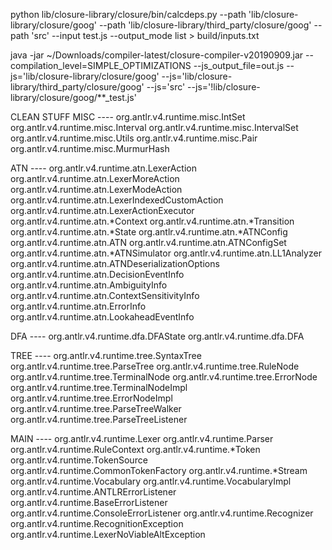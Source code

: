 python lib/closure-library/closure/bin/calcdeps.py --path 'lib/closure-library/closure/goog' --path 'lib/closure-library/third_party/closure/goog' --path 'src' --input test.js --output_mode list > build/inputs.txt

java -jar ~/Downloads/compiler-latest/closure-compiler-v20190909.jar --compilation_level=SIMPLE_OPTIMIZATIONS --js_output_file=out.js --js='lib/closure-library/closure/goog' --js='lib/closure-library/third_party/closure/goog' --js='src' --js='!lib/closure-library/closure/goog/**_test.js'


CLEAN STUFF
MISC ----
org.antlr.v4.runtime.misc.IntSet
org.antlr.v4.runtime.misc.Interval
org.antlr.v4.runtime.misc.IntervalSet
org.antlr.v4.runtime.misc.Utils
org.antlr.v4.runtime.misc.Pair
org.antlr.v4.runtime.misc.MurmurHash

ATN ----
org.antlr.v4.runtime.atn.LexerAction
org.antlr.v4.runtime.atn.LexerMoreAction
org.antlr.v4.runtime.atn.LexerModeAction
org.antlr.v4.runtime.atn.LexerIndexedCustomAction
org.antlr.v4.runtime.atn.LexerActionExecutor
org.antlr.v4.runtime.atn.*Context
org.antlr.v4.runtime.atn.*Transition
org.antlr.v4.runtime.atn.*State
org.antlr.v4.runtime.atn.*ATNConfig
org.antlr.v4.runtime.atn.ATN
org.antlr.v4.runtime.atn.ATNConfigSet
org.antlr.v4.runtime.atn.*ATNSimulator
org.antlr.v4.runtime.atn.LL1Analyzer
org.antlr.v4.runtime.atn.ATNDeserializationOptions
org.antlr.v4.runtime.atn.DecisionEventInfo
org.antlr.v4.runtime.atn.AmbiguityInfo
org.antlr.v4.runtime.atn.ContextSensitivityInfo
org.antlr.v4.runtime.atn.ErrorInfo
org.antlr.v4.runtime.atn.LookaheadEventInfo

DFA ----
org.antlr.v4.runtime.dfa.DFAState
org.antlr.v4.runtime.dfa.DFA

TREE ----
org.antlr.v4.runtime.tree.SyntaxTree
org.antlr.v4.runtime.tree.ParseTree
org.antlr.v4.runtime.tree.RuleNode
org.antlr.v4.runtime.tree.TerminalNode
org.antlr.v4.runtime.tree.ErrorNode
org.antlr.v4.runtime.tree.TerminalNodeImpl
org.antlr.v4.runtime.tree.ErrorNodeImpl
org.antlr.v4.runtime.tree.ParseTreeWalker
org.antlr.v4.runtime.tree.ParseTreeListener

MAIN ----
org.antlr.v4.runtime.Lexer
org.antlr.v4.runtime.Parser
org.antlr.v4.runtime.RuleContext
org.antlr.v4.runtime.*Token
org.antlr.v4.runtime.TokenSource
org.antlr.v4.runtime.CommonTokenFactory
org.antlr.v4.runtime.*Stream
org.antlr.v4.runtime.Vocabulary
org.antlr.v4.runtime.VocabularyImpl
org.antlr.v4.runtime.ANTLRErrorListener
org.antlr.v4.runtime.BaseErrorListener
org.antlr.v4.runtime.ConsoleErrorListener
org.antlr.v4.runtime.Recognizer
org.antlr.v4.runtime.RecognitionException
org.antlr.v4.runtime.LexerNoViableAltException